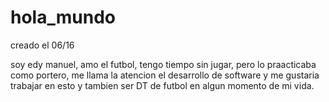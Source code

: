 # hola_mundo
creado el 06/16
  
  soy edy manuel, amo el futbol, tengo tiempo sin jugar, pero lo praacticaba como portero, me llama la atencion el desarrollo de software
  y me gustaria trabajar en esto y tambien ser DT de futbol en algun momento de mi vida.
